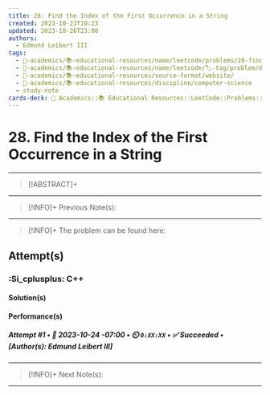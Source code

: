```yaml
---
title: 28. Find the Index of the First Occurrence in a String
created: 2023-10-23T10:23
updated: 2023-10-26T23:00
authors:
  - Edmund Leibert III
tags:
  - 🔴-academics/📚-educational-resources/name/leetcode/problems/28-find-the-index-of-the-first-occurrence-in-a-string
  - 🔴-academics/📚-educational-resources/name/leetcode/🏷️-tag/problem/difficulty/easy
  - 🔴-academics/📚-educational-resources/source-format/website/
  - 🔴-academics/📚-educational-resources/discipline/computer-science
  - study-note
cards-deck: 🔴 Academics::📚 Educational Resources::LeetCode::Problems::28. Find the Index of the First Occurrence in a String
---
```


# 28. Find the Index of the First Occurrence in a String

---

> [!ABSTRACT]+ 
> 

---

> [!INFO]+
> Previous Note(s):
> 

---

> [!INFO]+
> The problem can be found here:

## Attempt(s)

### :Si_cplusplus: C++

#### Solution(s)

#### Performance(s)

##### **Attempt #1** • 📆 2023-10-24 -07:00 • ⏲️ `0:XX:XX` • ✅ Succeeded • \[Author(s): Edmund Leibert III\]

---

> [!INFO]+
> Next Note(s):
> 

---
